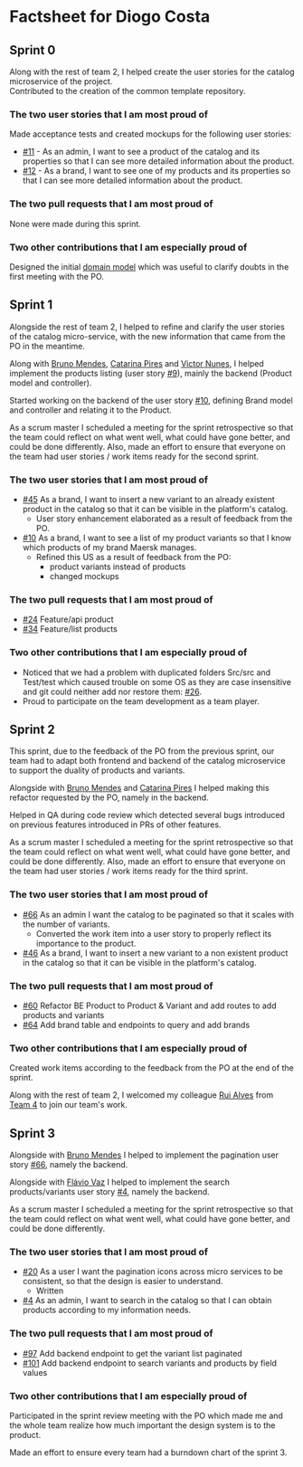 # Factsheet for Diogo Costa

## Sprint 0

Along with the rest of team 2, I helped create the user stories for the catalog microservice of the project.  
Contributed to the creation of the common template repository.

### The two user stories that I am most proud of

Made acceptance tests and created mockups for the following user stories:

 * [#11](https://github.com/FEUP-MEIC-DS-2022-1MEIC01/catalog/issues/11) - As an admin, I want to see a product of the catalog and its properties so that I can see more detailed information about the product.
 * [#12](https://github.com/FEUP-MEIC-DS-2022-1MEIC01/catalog/issues/12) - As a brand, I want to see one of my products and its properties so that I can see more detailed information about the product.


### The two pull requests that I am most proud of

None were made during this sprint.


### Two other contributions that I am especially proud of

Designed the initial [domain model](../docs/images/prospective_domain_model.png) which was useful to clarify doubts in the first meeting with the PO.


## Sprint 1

Alongside the rest of team 2, I helped to refine and clarify the user stories of the catalog micro-service,
with the new information that came from the PO in the meantime.

Along with [Bruno Mendes](./Bruno_Mendes.md), [Catarina Pires](./Catarina_Pires.md) and
[Victor Nunes](./Victor_Nunes.md), I helped implement the products listing
(user story [#9](https://github.com/FEUP-MEIC-DS-2022-1MEIC01/catalog/issues/9)),
mainly the backend (Product model and controller).

Started working on the backend of the user story [#10](https://github.com/FEUP-MEIC-DS-2022-1MEIC01/catalog/issues/10),
defining Brand model and controller and relating it to the Product.

As a scrum master I scheduled a meeting for the sprint retrospective so that the team could reflect
on what went well, what could have gone better, and could be done differently. Also, made an effort
to ensure that everyone on the team had user stories / work items ready for the second sprint.


### The two user stories that I am most proud of

 * [#45](https://github.com/FEUP-MEIC-DS-2022-1MEIC01/catalog/issues/45) As a brand, I want to insert a new variant to an already existent product in the catalog so that it can be visible in the platform's catalog.
    - User story enhancement elaborated as a result of feedback from the PO.
 * [#10](https://github.com/FEUP-MEIC-DS-2022-1MEIC01/catalog/issues/10) As a brand, I want to see a list of my product variants so that I know which products of my brand Maersk manages.
    - Refined this US as a result of feedback from the PO:
        - product variants instead of products
        - changed mockups


### The two pull requests that I am most proud of

 * [#24](https://github.com/FEUP-MEIC-DS-2022-1MEIC01/catalog/pull/24) Feature/api product
 * [#34](https://github.com/FEUP-MEIC-DS-2022-1MEIC01/catalog/pull/34) Feature/list products


### Two other contributions that I am especially proud of

- Noticed that we had a problem with duplicated folders Src/src and Test/test which caused
trouble on some OS as they are case insensitive and git could neither add nor restore them:
[#26](https://github.com/FEUP-MEIC-DS-2022-1MEIC01/catalog/pull/26).
- Proud to participate on the team development as a team player.


## Sprint 2

This sprint, due to the feedback of the PO from the previous sprint, our team had to adapt both frontend and backend of the catalog microservice to support the duality of products and variants.

Alongside with [Bruno Mendes](../factsheets/Bruno_Mendes.md) and [Catarina Pires](../factsheets/Catarina_Pires.md) I helped making this refactor requested by the PO, namely in the backend.

Helped in QA during code review which detected several bugs introduced on previous features introduced in PRs of other features.

As a scrum master I scheduled a meeting for the sprint retrospective so that the team could reflect on what went well, what could have gone better, and could be done differently. Also, made an effort to ensure that everyone on the team had user stories / work items ready for the third sprint.


### The two user stories that I am most proud of

 * [#66](https://github.com/FEUP-MEIC-DS-2022-1MEIC01/catalog/issues/66) As an admin I want the catalog to be paginated so that it scales with the number of variants. 
    - Converted the work item into a user story to properly reflect its importance to the product.
 * [#46](https://github.com/FEUP-MEIC-DS-2022-1MEIC01/catalog/issues/46) As a brand, I want to insert a new variant to a non existent product in the catalog so that it can be visible in the platform's catalog.


### The two pull requests that I am most proud of

 * [#60](https://github.com/FEUP-MEIC-DS-2022-1MEIC01/catalog/pull/60) Refactor BE Product to Product & Variant and add routes to add products and variants
 * [#64](https://github.com/FEUP-MEIC-DS-2022-1MEIC01/catalog/pull/64) Add brand table and endpoints to query and add brands


### Two other contributions that I am especially proud of

Created work items according to the feedback from the PO at the end of the sprint.

Along with the rest of team 2, I welcomed my colleague [Rui Alves](../factsheets/Rui_Alves.md) from [Team 4](../factsheets/team4.md) to join our team's work.


## Sprint 3

Alongside with [Bruno Mendes](../factsheets/Bruno_Mendes.md) I helped to implement the pagination user story [#66](https://github.com/FEUP-MEIC-DS-2022-1MEIC01/catalog/issues/66), namely the backend.

Alongside with [Flávio Vaz](../factsheets/Flavio_Vaz.md) I helped to implement the search products/variants user story [#4](https://github.com/FEUP-MEIC-DS-2022-1MEIC01/catalog/issues/4), namely the backend.

As a scrum master I scheduled a meeting for the sprint retrospective so that the team could reflect on what went well, what could have gone better, and could be done differently.

### The two user stories that I am most proud of

 * [#20](https://github.com/FEUP-MEIC-DS-2022-1MEIC01/design-system/issues/20) As a user I want the pagination icons across micro services to be consistent, so that the design is easier to understand.
   - Written
 * [#4](https://github.com/FEUP-MEIC-DS-2022-1MEIC01/catalog/issues/4) As an admin, I want to search in the catalog so that I can obtain products according to my information needs.


### The two pull requests that I am most proud of

 * [#97](https://github.com/FEUP-MEIC-DS-2022-1MEIC01/catalog/pull/97) Add backend endpoint to get the variant list paginated
 * [#101](https://github.com/FEUP-MEIC-DS-2022-1MEIC01/catalog/pull/101) Add backend endpoint to search variants and products by field values


### Two other contributions that I am especially proud of

Participated in the sprint review meeting with the PO which made me and the whole team realize how much important the design system is to the product.

Made an effort to ensure every team had a burndown chart of the sprint 3.


<!--
## Sprint 4

...
Briefly state what you believe were your best contributions to the project during this period. Each of the topics below is mandatory unless otherwise stated. In each of the sections below, it is important that you link to any relevant observable evidence of your work when they exist (e.g., pull requests, specific commits, issues, markdown files) and very briefly explain why you think they are important. State it explicitly when you choose to include an item that you worked on together with other people in the projecy, not forgetting to explain what was your specific role in it.


### The two user stories that I am most proud of

This can include user stories that you have written or refined during the sprint. If it was a refinement, explain what you have added or changed.

 * #1
 * #2


### The two pull requests that I am most proud of

This can include PRs that you have implemented or reviewed during the sprint.

 * #3
 * #4


### Two other contributions that I am especially proud of

This can be anything that you think worked particularly well and benefited the project as whole, from a hard conversation with the PO that worked out very well, to the adoption of a new framework or library. 

## Overall Product

Reflect on your specific contributions to the product as perceived by a user and, in particular, on the three categories below (see Dashboard > Final result > Product).


### Technical Soundness

...


### Product Realization

...


### Value for the Client

...
-->
